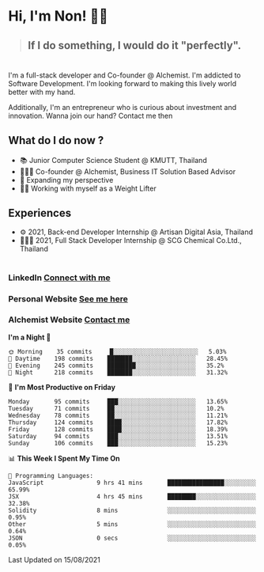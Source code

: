 # Hi, I'm Non! 🖐🏻

> ## If I do something, I would do it "perfectly".

#

I'm a full-stack developer and Co-founder @ Alchemist. I'm addicted to Software Development. I'm looking forward to making this lively world better with my hand.

Additionally, I'm an entrepreneur who is curious about investment and innovation. Wanna join our hand? Contact me then

## What do I do now ?

- 📚 Junior Computer Science Student @ KMUTT, Thailand
- 🧑🏻‍💻 Co-founder @ Alchemist, Business IT Solution Based Advisor
- 🌈 Expanding my perspective
- 🏋🏻 Working with myself as a Weight Lifter

## Experiences

- ⚙️ 2021, Back-end Developer Internship @ Artisan Digital Asia, Thailand
- 🧑🏻‍💻 2021, Full Stack Developer Internship @ SCG Chemical Co.Ltd., Thailand

#

### LinkedIn [Connect with me](https://www.linkedin.com/in/non-nontra/)

### Personal Website [See me here](https://nonnontra.com/)

### Alchemist Website [Contact me](https://alchemist-softwarehouse.co/)

<!--START_SECTION:waka-->
**I'm a Night 🦉** 

```text
🌞 Morning    35 commits     █░░░░░░░░░░░░░░░░░░░░░░░░   5.03% 
🌆 Daytime    198 commits    ███████░░░░░░░░░░░░░░░░░░   28.45% 
🌃 Evening    245 commits    ████████░░░░░░░░░░░░░░░░░   35.2% 
🌙 Night      218 commits    ███████░░░░░░░░░░░░░░░░░░   31.32%

```
📅 **I'm Most Productive on Friday** 

```text
Monday       95 commits     ███░░░░░░░░░░░░░░░░░░░░░░   13.65% 
Tuesday      71 commits     ██░░░░░░░░░░░░░░░░░░░░░░░   10.2% 
Wednesday    78 commits     ██░░░░░░░░░░░░░░░░░░░░░░░   11.21% 
Thursday     124 commits    ████░░░░░░░░░░░░░░░░░░░░░   17.82% 
Friday       128 commits    ████░░░░░░░░░░░░░░░░░░░░░   18.39% 
Saturday     94 commits     ███░░░░░░░░░░░░░░░░░░░░░░   13.51% 
Sunday       106 commits    ███░░░░░░░░░░░░░░░░░░░░░░   15.23%

```


📊 **This Week I Spent My Time On** 

```text
💬 Programming Languages: 
JavaScript               9 hrs 41 mins       ████████████████░░░░░░░░░   65.99% 
JSX                      4 hrs 45 mins       ████████░░░░░░░░░░░░░░░░░   32.38% 
Solidity                 8 mins              ░░░░░░░░░░░░░░░░░░░░░░░░░   0.95% 
Other                    5 mins              ░░░░░░░░░░░░░░░░░░░░░░░░░   0.64% 
JSON                     0 secs              ░░░░░░░░░░░░░░░░░░░░░░░░░   0.05%

```


 Last Updated on 15/08/2021
<!--END_SECTION:waka-->
